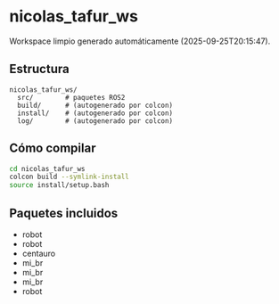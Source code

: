 # nicolas_tafur_ws

Workspace limpio generado automáticamente (2025-09-25T20:15:47).

## Estructura
```
nicolas_tafur_ws/
  src/        # paquetes ROS2
  build/      # (autogenerado por colcon)
  install/    # (autogenerado por colcon)
  log/        # (autogenerado por colcon)
```

## Cómo compilar
```bash
cd nicolas_tafur_ws
colcon build --symlink-install
source install/setup.bash
```

## Paquetes incluidos
- robot
- robot
- centauro
- mi_br
- mi_br
- mi_br
- robot
